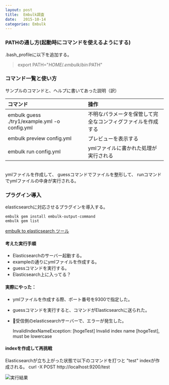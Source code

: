 ```yaml
---
layout: post
title:  Embulk調査
date:   2015-10-14 
categories: Embulk
---
```


### PATHの通し方(起動時にコマンドを使えるようにする)

.bash_profileに以下を追加する。

> export PATH="$HOME/.embulk/bin:$PATH"

### コマンド一覧と使い方

サンプルのコマンドと、ヘルプに書いてあった説明（訳）

| コマンド | 操作 |
|:-----------|:------------|
| embulk guess ./try1/example.yml -o config.yml | 不明なパラメータを保管して完全なコンフィグファイルを作成する |
|embulk preview config.yml| プレビューを表示する |
|embulk run config.yml| ymlファイルに書かれた処理が実行される　|

<br>
ymlファイルを作成して、
guessコマンドでファイルを整形して、
runコマンドでymlファイルの中身が実行される。

### プラグイン導入

elasticsearchに対応させるプラグインを導入する。

    embulk gem install embulk-output-command
    embulk gem list

[embulk to elasticsearch ツール](https://github.com/muga/embulk-output-elasticsearch)

#### 考えた実行手順

* Elasticsearchのサーバー起動する。
* exampleの通りにymlファイルを作成する。
* guessコマンドを実行する。
* Elasticsearch上に入ってる？

#### 実際にやった：

* ymlファイルを作成する際、ポート番号を9300で指定した。
* guessコマンドを実行すると、コマンドがElasticsearchに送られた。
* 受信側のelasticsearchサーバーで、エラーが発生した。

    InvalidIndexNameException: [hogeTest] Invalid index name [hogeTest], must be lowercase

#### indexを作成して再挑戦

Elasticsearchが立ち上がった状態で以下のコマンドを打つと "test" indexが作成される。
    curl -X POST http://localhost:9200/test

![実行結果](http://platykun.github.io/assets/20151014afterInput.png)
